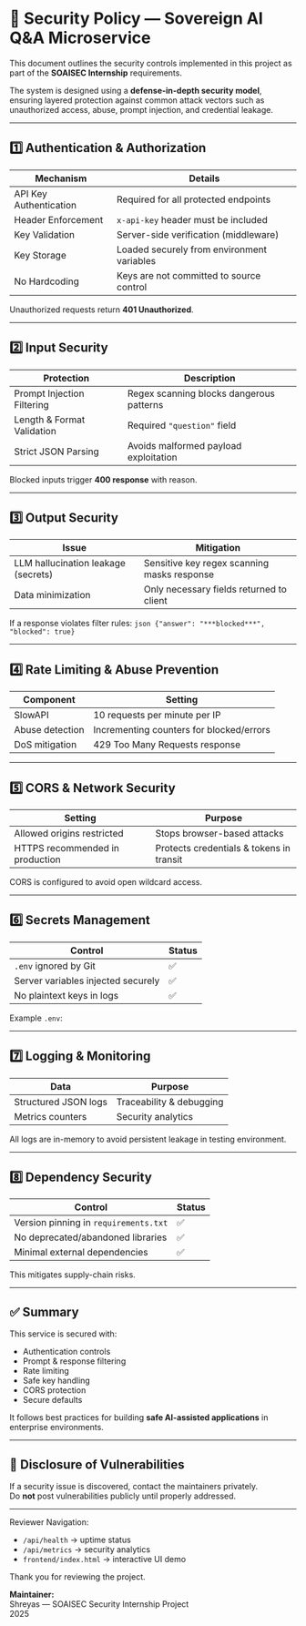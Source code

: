 # 🔐 Security Policy — Sovereign AI Q&A Microservice

This document outlines the security controls implemented in this project as part of the **SOAISEC Internship** requirements.

The system is designed using a **defense-in-depth security model**, ensuring layered protection against common attack vectors such as unauthorized access, abuse, prompt injection, and credential leakage.

---

## 1️⃣ Authentication & Authorization

| Mechanism | Details |
|----------|---------|
| API Key Authentication | Required for all protected endpoints |
| Header Enforcement | `x-api-key` header must be included |
| Key Validation | Server-side verification (middleware) |
| Key Storage | Loaded securely from environment variables |
| No Hardcoding | Keys are not committed to source control |

Unauthorized requests return **401 Unauthorized**.

---

## 2️⃣ Input Security

| Protection | Description |
|-----------|-------------|
| Prompt Injection Filtering | Regex scanning blocks dangerous patterns |
| Length & Format Validation | Required `"question"` field |
| Strict JSON Parsing | Avoids malformed payload exploitation |

Blocked inputs trigger **400 response** with reason.

---

## 3️⃣ Output Security

| Issue | Mitigation |
|------|------------|
| LLM hallucination leakage (secrets) | Sensitive key regex scanning masks response |
| Data minimization | Only necessary fields returned to client |

If a response violates filter rules: 
`json
{"answer": "***blocked***", "blocked": true} `


---

## 4️⃣ Rate Limiting & Abuse Prevention

| Component | Setting |
|----------|---------|
| SlowAPI | 10 requests per minute per IP |
| Abuse detection | Incrementing counters for blocked/errors |
| DoS mitigation | 429 Too Many Requests response |

---

## 5️⃣ CORS & Network Security

| Setting | Purpose |
|--------|---------|
| Allowed origins restricted | Stops browser-based attacks |
| HTTPS recommended in production | Protects credentials & tokens in transit |

CORS is configured to avoid open wildcard access.

---

## 6️⃣ Secrets Management

| Control | Status |
|--------|-------|
| `.env` ignored by Git | ✅ |
| Server variables injected securely | ✅ |
| No plaintext keys in logs | ✅ |

Example `.env`:



---

## 7️⃣ Logging & Monitoring

| Data | Purpose |
|-----|---------|
| Structured JSON logs | Traceability & debugging |
| Metrics counters | Security analytics |

All logs are in-memory to avoid persistent leakage in testing environment.

---

## 8️⃣ Dependency Security

| Control | Status |
|--------|-------|
| Version pinning in `requirements.txt` | ✅ |
| No deprecated/abandoned libraries | ✅ |
| Minimal external dependencies | ✅ |

This mitigates supply-chain risks.

---

## ✅ Summary

This service is secured with:

- Authentication controls  
- Prompt & response filtering  
- Rate limiting  
- Safe key handling  
- CORS protection  
- Secure defaults  

It follows best practices for building **safe AI-assisted applications** in enterprise environments.

---

## 🔄 Disclosure of Vulnerabilities

If a security issue is discovered, contact the maintainers privately.  
Do **not** post vulnerabilities publicly until properly addressed.

---

Reviewer Navigation:

- `/api/health` → uptime status
- `/api/metrics` → security analytics
- `frontend/index.html` → interactive UI demo

Thank you for reviewing the project.

**Maintainer:**  
Shreyas — SOAISEC Security Internship Project  
2025
